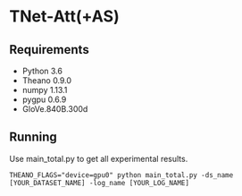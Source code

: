 # TNet-Att(+AS)

## Requirements
* Python 3.6
* Theano 0.9.0
* numpy 1.13.1
* pygpu 0.6.9
* GloVe.840B.300d

## Running
Use main_total.py to get all experimental results.
```
THEANO_FLAGS="device=gpu0" python main_total.py -ds_name [YOUR_DATASET_NAME] -log_name [YOUR_LOG_NAME]
```
